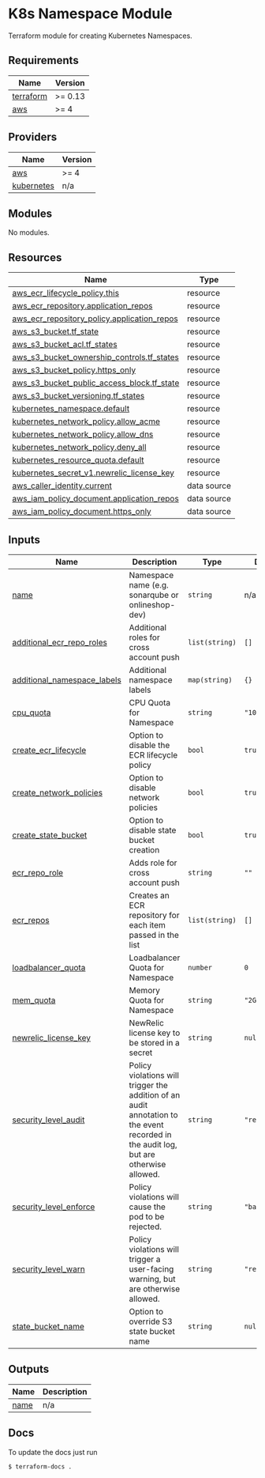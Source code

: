 # K8s Namespace Module

Terraform module for creating Kubernetes Namespaces.

<!-- BEGIN_TF_DOCS -->
## Requirements

| Name | Version |
|------|---------|
| <a name="requirement_terraform"></a> [terraform](#requirement\_terraform) | >= 0.13 |
| <a name="requirement_aws"></a> [aws](#requirement\_aws) | >= 4 |

## Providers

| Name | Version |
|------|---------|
| <a name="provider_aws"></a> [aws](#provider\_aws) | >= 4 |
| <a name="provider_kubernetes"></a> [kubernetes](#provider\_kubernetes) | n/a |

## Modules

No modules.

## Resources

| Name | Type |
|------|------|
| [aws_ecr_lifecycle_policy.this](https://registry.terraform.io/providers/hashicorp/aws/latest/docs/resources/ecr_lifecycle_policy) | resource |
| [aws_ecr_repository.application_repos](https://registry.terraform.io/providers/hashicorp/aws/latest/docs/resources/ecr_repository) | resource |
| [aws_ecr_repository_policy.application_repos](https://registry.terraform.io/providers/hashicorp/aws/latest/docs/resources/ecr_repository_policy) | resource |
| [aws_s3_bucket.tf_state](https://registry.terraform.io/providers/hashicorp/aws/latest/docs/resources/s3_bucket) | resource |
| [aws_s3_bucket_acl.tf_states](https://registry.terraform.io/providers/hashicorp/aws/latest/docs/resources/s3_bucket_acl) | resource |
| [aws_s3_bucket_ownership_controls.tf_states](https://registry.terraform.io/providers/hashicorp/aws/latest/docs/resources/s3_bucket_ownership_controls) | resource |
| [aws_s3_bucket_policy.https_only](https://registry.terraform.io/providers/hashicorp/aws/latest/docs/resources/s3_bucket_policy) | resource |
| [aws_s3_bucket_public_access_block.tf_state](https://registry.terraform.io/providers/hashicorp/aws/latest/docs/resources/s3_bucket_public_access_block) | resource |
| [aws_s3_bucket_versioning.tf_states](https://registry.terraform.io/providers/hashicorp/aws/latest/docs/resources/s3_bucket_versioning) | resource |
| [kubernetes_namespace.default](https://registry.terraform.io/providers/hashicorp/kubernetes/latest/docs/resources/namespace) | resource |
| [kubernetes_network_policy.allow_acme](https://registry.terraform.io/providers/hashicorp/kubernetes/latest/docs/resources/network_policy) | resource |
| [kubernetes_network_policy.allow_dns](https://registry.terraform.io/providers/hashicorp/kubernetes/latest/docs/resources/network_policy) | resource |
| [kubernetes_network_policy.deny_all](https://registry.terraform.io/providers/hashicorp/kubernetes/latest/docs/resources/network_policy) | resource |
| [kubernetes_resource_quota.default](https://registry.terraform.io/providers/hashicorp/kubernetes/latest/docs/resources/resource_quota) | resource |
| [kubernetes_secret_v1.newrelic_license_key](https://registry.terraform.io/providers/hashicorp/kubernetes/latest/docs/resources/secret_v1) | resource |
| [aws_caller_identity.current](https://registry.terraform.io/providers/hashicorp/aws/latest/docs/data-sources/caller_identity) | data source |
| [aws_iam_policy_document.application_repos](https://registry.terraform.io/providers/hashicorp/aws/latest/docs/data-sources/iam_policy_document) | data source |
| [aws_iam_policy_document.https_only](https://registry.terraform.io/providers/hashicorp/aws/latest/docs/data-sources/iam_policy_document) | data source |

## Inputs

| Name | Description | Type | Default | Required |
|------|-------------|------|---------|:--------:|
| <a name="input_name"></a> [name](#input\_name) | Namespace name (e.g. sonarqube or onlineshop-dev) | `string` | n/a | yes |
| <a name="input_additional_ecr_repo_roles"></a> [additional\_ecr\_repo\_roles](#input\_additional\_ecr\_repo\_roles) | Additional roles for cross account push | `list(string)` | `[]` | no |
| <a name="input_additional_namespace_labels"></a> [additional\_namespace\_labels](#input\_additional\_namespace\_labels) | Additional namespace labels | `map(string)` | `{}` | no |
| <a name="input_cpu_quota"></a> [cpu\_quota](#input\_cpu\_quota) | CPU Quota for Namespace | `string` | `"1000m"` | no |
| <a name="input_create_ecr_lifecycle"></a> [create\_ecr\_lifecycle](#input\_create\_ecr\_lifecycle) | Option to disable the ECR lifecycle policy | `bool` | `true` | no |
| <a name="input_create_network_policies"></a> [create\_network\_policies](#input\_create\_network\_policies) | Option to disable network policies | `bool` | `true` | no |
| <a name="input_create_state_bucket"></a> [create\_state\_bucket](#input\_create\_state\_bucket) | Option to disable state bucket creation | `bool` | `true` | no |
| <a name="input_ecr_repo_role"></a> [ecr\_repo\_role](#input\_ecr\_repo\_role) | Adds role for cross account push | `string` | `""` | no |
| <a name="input_ecr_repos"></a> [ecr\_repos](#input\_ecr\_repos) | Creates an ECR repository for each item passed in the list | `list(string)` | `[]` | no |
| <a name="input_loadbalancer_quota"></a> [loadbalancer\_quota](#input\_loadbalancer\_quota) | Loadbalancer Quota for Namespace | `number` | `0` | no |
| <a name="input_mem_quota"></a> [mem\_quota](#input\_mem\_quota) | Memory Quota for Namespace | `string` | `"2Gi"` | no |
| <a name="input_newrelic_license_key"></a> [newrelic\_license\_key](#input\_newrelic\_license\_key) | NewRelic license key to be stored in a secret | `string` | `null` | no |
| <a name="input_security_level_audit"></a> [security\_level\_audit](#input\_security\_level\_audit) | Policy violations will trigger the addition of an audit annotation to the event recorded in the audit log, but are otherwise allowed. | `string` | `"restricted"` | no |
| <a name="input_security_level_enforce"></a> [security\_level\_enforce](#input\_security\_level\_enforce) | Policy violations will cause the pod to be rejected. | `string` | `"baseline"` | no |
| <a name="input_security_level_warn"></a> [security\_level\_warn](#input\_security\_level\_warn) | Policy violations will trigger a user-facing warning, but are otherwise allowed. | `string` | `"restricted"` | no |
| <a name="input_state_bucket_name"></a> [state\_bucket\_name](#input\_state\_bucket\_name) | Option to override S3 state bucket name | `string` | `null` | no |

## Outputs

| Name | Description |
|------|-------------|
| <a name="output_name"></a> [name](#output\_name) | n/a |
<!-- END_TF_DOCS -->

## Docs

To update the docs just run
```shell
$ terraform-docs .
```